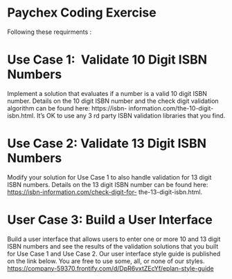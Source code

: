 # Paychex Coding Exercise

Following these requirments :

# Use Case 1:  Validate 10 Digit ISBN Numbers
Implement a solution that evaluates if a number is a valid 10 digit ISBN number. Details on the
10 digit ISBN number and the check digit validation algorithm can be found here: https://isbn-
information.com/the-10-digit-isbn.html.
It’s OK to use any 3 rd party ISBN validation libraries that you find.

# Use Case 2: Validate 13 Digit ISBN Numbers
Modify your solution for Use Case 1 to also handle validation for 13 digit ISBN numbers. Details
on the 13 digit ISBN number can be found here: https://isbn-information.com/check-digit-for-
the-13-digit-isbn.html.

# User Case 3: Build a User Interface
Build a user interface that allows users to enter one or more 10 and 13 digit ISBN numbers and
see the results of the validation solutions that you built for Use Case 1 and Use Case 2.
Our user interface style guide is published on the link below. You are free to use some, all, or
none of our styles.
https://company-59370.frontify.com/d/DpR6vxtZEcYf/eplan-style-guide
